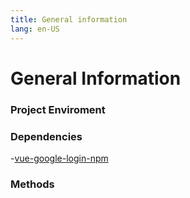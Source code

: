 ```yaml
---
title: General information
lang: en-US
---
```

# General Information

### Project Enviroment


### Dependencies
-[vue-google-login-npm](https://www.npmjs.com/package/vue-google-login)

### Methods